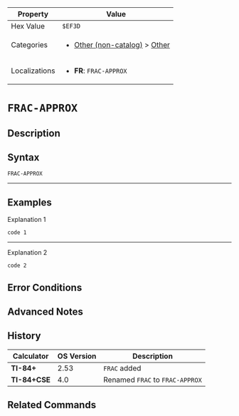 | Property      | Value |
|---------------|-------|
| Hex Value     | `$EF3D`|
| Categories    | <ul><li>[Other (non-catalog)](<../categories/Other (non-catalog).md>) > [Other](<../categories/Other (non-catalog).md#Other>)</li></ul> |
| Localizations | <ul><li><b>FR</b>: `FRAC-APPROX`</li></ul> |

# `FRAC-APPROX`

## Description




## Syntax
`FRAC-APPROX`

<hr>

## Examples

Explanation 1
```ti-basic
code 1
```
---
Explanation 2
```ti-basic
code 2
```

## Error Conditions


## Advanced Notes


## History
| Calculator | OS Version | Description |
|------------|------------|-------------|
| <b>TI-84+</b> | 2.53 | `FRAC` added |
| <b>TI-84+CSE</b> | 4.0 | Renamed `FRAC` to `FRAC-APPROX`

## Related Commands


